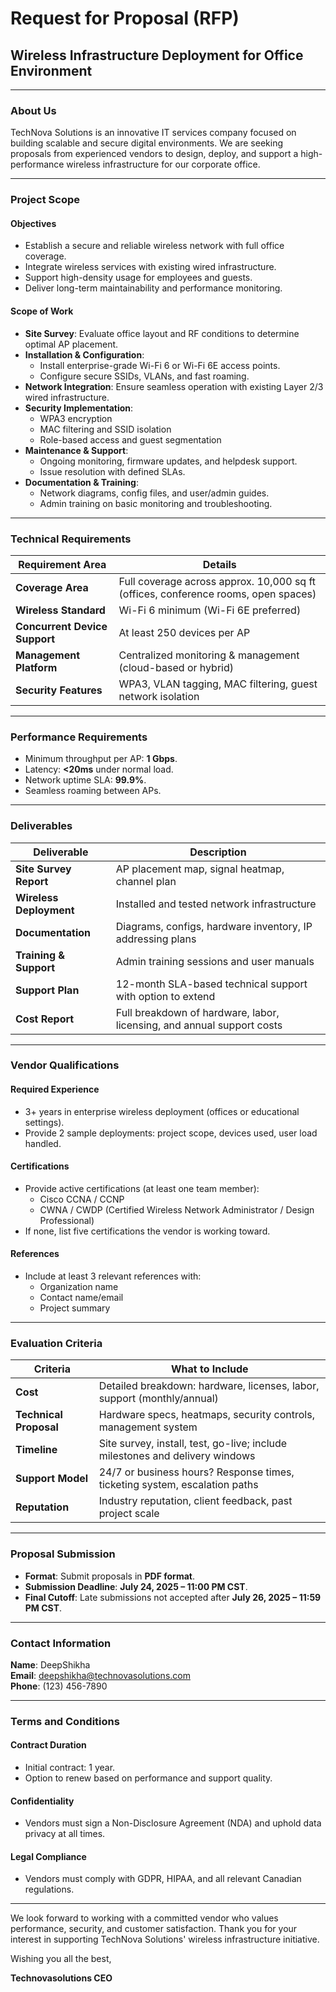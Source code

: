 # Request for Proposal (RFP)
## Wireless Infrastructure Deployment for Office Environment

---

### About Us
TechNova Solutions is an innovative IT services company focused on building scalable and secure digital environments. We are seeking proposals from experienced vendors to design, deploy, and support a high-performance wireless infrastructure for our corporate office.

---

### Project Scope

#### Objectives
- Establish a secure and reliable wireless network with full office coverage.
- Integrate wireless services with existing wired infrastructure.
- Support high-density usage for employees and guests.
- Deliver long-term maintainability and performance monitoring.

#### Scope of Work
- **Site Survey**: Evaluate office layout and RF conditions to determine optimal AP placement.
- **Installation & Configuration**:
  - Install enterprise-grade Wi-Fi 6 or Wi-Fi 6E access points.
  - Configure secure SSIDs, VLANs, and fast roaming.
- **Network Integration**: Ensure seamless operation with existing Layer 2/3 wired infrastructure.
- **Security Implementation**:
  - WPA3 encryption
  - MAC filtering and SSID isolation
  - Role-based access and guest segmentation
- **Maintenance & Support**:
  - Ongoing monitoring, firmware updates, and helpdesk support.
  - Issue resolution with defined SLAs.
- **Documentation & Training**:
  - Network diagrams, config files, and user/admin guides.
  - Admin training on basic monitoring and troubleshooting.

---

### Technical Requirements

| **Requirement Area**       | **Details**                                                                 |
|----------------------------|------------------------------------------------------------------------------|
| **Coverage Area**          | Full coverage across approx. 10,000 sq ft (offices, conference rooms, open spaces) |
| **Wireless Standard**      | Wi-Fi 6 minimum (Wi-Fi 6E preferred)                                         |
| **Concurrent Device Support** | At least 250 devices per AP                                                   |
| **Management Platform**    | Centralized monitoring & management (cloud-based or hybrid)                  |
| **Security Features**      | WPA3, VLAN tagging, MAC filtering, guest network isolation                   |

---

### Performance Requirements
- Minimum throughput per AP: **1 Gbps**.
- Latency: **<20ms** under normal load.
- Network uptime SLA: **99.9%**.
- Seamless roaming between APs.

---

### Deliverables

| **Deliverable**            | **Description**                                                              |
|----------------------------|------------------------------------------------------------------------------|
| **Site Survey Report**     | AP placement map, signal heatmap, channel plan                              |
| **Wireless Deployment**    | Installed and tested network infrastructure                                 |
| **Documentation**          | Diagrams, configs, hardware inventory, IP addressing plans                  |
| **Training & Support**     | Admin training sessions and user manuals                                   |
| **Support Plan**           | 12-month SLA-based technical support with option to extend                  |
| **Cost Report**            | Full breakdown of hardware, labor, licensing, and annual support costs      |

---

### Vendor Qualifications

#### Required Experience
- 3+ years in enterprise wireless deployment (offices or educational settings).
- Provide 2 sample deployments: project scope, devices used, user load handled.

#### Certifications
- Provide active certifications (at least one team member):
  - Cisco CCNA / CCNP
  - CWNA / CWDP (Certified Wireless Network Administrator / Design Professional)
- If none, list five certifications the vendor is working toward.

#### References
- Include at least 3 relevant references with:
  - Organization name
  - Contact name/email
  - Project summary

---

### Evaluation Criteria

| **Criteria**           | **What to Include**                                                             |
|------------------------|----------------------------------------------------------------------------------|
| **Cost**               | Detailed breakdown: hardware, licenses, labor, support (monthly/annual)         |
| **Technical Proposal** | Hardware specs, heatmaps, security controls, management system                  |
| **Timeline**           | Site survey, install, test, go-live; include milestones and delivery windows    |
| **Support Model**      | 24/7 or business hours? Response times, ticketing system, escalation paths      |
| **Reputation**         | Industry reputation, client feedback, past project scale                        |

---

### Proposal Submission

- **Format**: Submit proposals in **PDF format**.
- **Submission Deadline**: **July 24, 2025 – 11:00 PM CST**.
- **Final Cutoff**: Late submissions not accepted after **July 26, 2025 – 11:59 PM CST**.

---

### Contact Information

**Name**: DeepShikha  
**Email**: deepshikha@technovasolutions.com  
**Phone**: (123) 456-7890  

---

### Terms and Conditions

#### Contract Duration
- Initial contract: 1 year.
- Option to renew based on performance and support quality.

#### Confidentiality
- Vendors must sign a Non-Disclosure Agreement (NDA) and uphold data privacy at all times.

#### Legal Compliance
- Vendors must comply with GDPR, HIPAA, and all relevant Canadian regulations.

---

We look forward to working with a committed vendor who values performance, security, and customer satisfaction. Thank you for your interest in supporting TechNova Solutions' wireless infrastructure initiative.   

Wishing you all the best,    

**Technovasolutions CEO**
